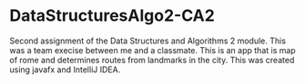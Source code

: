# DataStructuresAlgo2-CA2
Second assignment of the Data Structures and Algorithms 2 module. This was a team execise between me and a classmate. This is an app that is map of rome and determines routes from landmarks in the city. This was created using javafx and IntelliJ IDEA.
